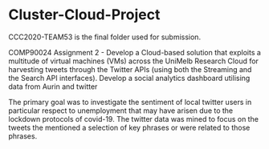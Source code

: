 # Cluster-Cloud-Project
CCC2020-TEAM53 is the final folder used for submission.

COMP90024 Assignment 2 - Develop a Cloud-based solution that exploits a multitude of virtual machines (VMs) across the UniMelb Research Cloud for harvesting tweets through the Twitter APIs (using both the Streaming and the Search API interfaces). Develop a social analytics dashboard utilising data from Aurin and twitter

The primary goal was to investigate the sentiment of local twitter users in particular respect to unemployment that may have arisen due to the lockdown protocols of covid-19. The twitter data was mined to focus on the tweets the mentioned a selection of key phrases or were related to those phrases.

